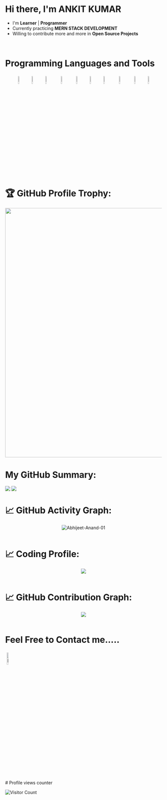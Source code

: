 
<!-- [![@ratnesh_maurya's Holopin board](https://holopin.me/ratnesh_maurya)](https://holopin.io/@ratnesh_maurya) -->
# Hi there, I'm ANKIT KUMAR
- I'm  **Learner** | **Programmer** 
- Currently practicing **MERN STACK DEVELOPMENT**
- Willing to contribute more and more in **Open Source Projects**
 <br>
  
  
# Programming Languages and Tools


<p align="center">
	<!-- <img width="8%" style="padding:5px" src="https://img.icons8.com/color/240/000000/c-plus-plus-logo.png"/> -->
        <img width="8%" style="padding.5px"   src="https://img.icons8.com/color/144/000000/nodejs.png"/>
        <img width="8%" style="padding.5px"   src="https://img.icons8.com/color/144/000000/express.png"/>
        <img width="8%" style="padding.5px"   src="https://img.icons8.com/color/144/000000/mongodb.png"/>
	<img width="8%" style="padding:5px" src="https://img.icons8.com/color/240/000000/javascript.png"/>
	<img width="8%" style="padding.5px"  src="https://img.icons8.com/color/144/000000/visual-studio.png"/>
	<img width="8%" style="padding.5px"  src="https://img.icons8.com/?size=512&id=13679&format=png"/>
	<img width="8%" style="padding.5px"  src="https://img.icons8.com/color/48/000000/python--v1.png"/>
	<img width="8%" style="padding:5px"  src="https://img.icons8.com/?size=512&id=wPohyHO_qO1a&format=png"/>
	 <img width="8%" style="padding.5px"  src="https://img.icons8.com/fluency/48/000000/flask.png"/>
	 <img width="8%" style="padding.5px"  src="https://img.icons8.com/color/48/000000/microsoft-powerpoint-2019--v1.png"/>
	
	

  # 🏆 GitHub Profile Trophy:
<p align="center">
<a href="https://github.com/ryo-ma/github-profile-trophy">
  <img width=800 src="https://github-profile-trophy.vercel.app/?username=akb6406&column=8&theme=darkhub&no-frame=true&no-bg=true"/>
</a>
</p>

# My GitHub Summary:
<p align="center">


![](http://github-profile-summary-cards.vercel.app/api/cards/most-commit-language?username=akb6406&theme=monokai)
![](http://github-profile-summary-cards.vercel.app/api/cards/stats?username=akb6406&theme=monokai)
 </p>

		
 # 📈 GitHub Activity Graph:
 <p align="center">
	<img src = "https://github-readme-streak-stats.herokuapp.com?user=akb6406&theme=monokai&ring=DD2727&fire=DD2727&dates=DD6227&sideNums=176FC5&sideLabels=1E90FF" alt="Abhijeet-Anand-01" /><br><br>

	
	

 # 📈 Coding Profile:
  <p align="center">
<img src="https://leetcard.jacoblin.cool/akb6406?theme=dark&font=Poppins&ext=contest"><br><br>
</p>

 # 📈 GitHub Contribution Graph:
 <p align="center">
 <img src="https://github-profile-summary-cards.vercel.app/api/cards/profile-details?username=akb6406&theme=monokai"/><br><br>

 </p>


 # Feel Free to Contact me.....
<p align="centre">
<a href="https://www.linkedin.com/in/akb6406/"><img alt="linkedin" width="10%" style="padding:5px" src="https://img.icons8.com/clouds/100/000000/linkedin.png"/></a>
</p>
# Profile views counter

![Visitor Count](https://profile-counter.glitch.me/{akb6406}/count.svg)
<a href="https://icons8.com/icon/40669/c++">
